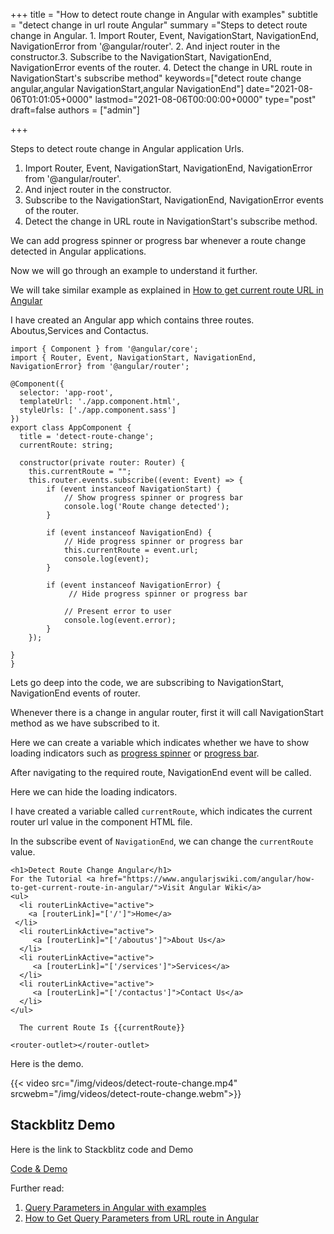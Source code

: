 +++ title = "How to detect route change in Angular with examples" subtitle = "detect change in url route Angular" summary ="Steps to detect route change in Angular. 1. Import Router, Event, NavigationStart, NavigationEnd, NavigationError from '@angular/router'. 2. And inject router in the constructor.3. Subscribe to the NavigationStart, NavigationEnd, NavigationError events of the router. 4. Detect the change in URL route in NavigationStart's subscribe method" keywords=["detect route change angular,angular NavigationStart,angular NavigationEnd"] date="2021-08-06T01:01:05+0000" lastmod="2021-08-06T00:00:00+0000" type="post" draft=false authors = ["admin"]

+++

Steps to detect route change in Angular application Urls.

1. Import Router, Event, NavigationStart, NavigationEnd, NavigationError from '@angular/router'.
2. And inject router in the constructor.
3. Subscribe to the NavigationStart, NavigationEnd, NavigationError events of the router.
4. Detect the change in URL route in NavigationStart's subscribe method.

We can add progress spinner or progress bar whenever a route change detected in Angular applications.

Now we will go through an example to understand it further.

We will take similar example as explained in [How to get current route URL in Angular ](https://www.angularjswiki.com/angular/how-to-get-current-route-in-angular/)

I have created an Angular app which contains three routes. Aboutus,Services and Contactus.

```
import { Component } from '@angular/core';
import { Router, Event, NavigationStart, NavigationEnd, NavigationError} from '@angular/router';

@Component({
  selector: 'app-root',
  templateUrl: './app.component.html',
  styleUrls: ['./app.component.sass']
})
export class AppComponent {
  title = 'detect-route-change';
  currentRoute: string;

  constructor(private router: Router) {
    this.currentRoute = "";
    this.router.events.subscribe((event: Event) => {
        if (event instanceof NavigationStart) {
            // Show progress spinner or progress bar
            console.log('Route change detected');
        }

        if (event instanceof NavigationEnd) {
            // Hide progress spinner or progress bar
            this.currentRoute = event.url;          
            console.log(event);
        }

        if (event instanceof NavigationError) {
             // Hide progress spinner or progress bar

            // Present error to user
            console.log(event.error);
        }
    });

}
}

```

Lets go deep into the code, we are subscribing to NavigationStart, NavigationEnd events of router.

Whenever there is a change in angular router, first it will call NavigationStart method as we have subscribed to it.

Here we can create a variable which indicates whether we have to show loading indicators such as [progress spinner](https://www.angularjswiki.com/angular/creating-progress-spinner-in-angular/) or [progress bar](https://www.angularjswiki.com/angular/progress-bar-in-angular-mat-progress-bar-examplematerial-design/).

After navigating to the required route, NavigationEnd event will be called.

Here we can hide the loading indicators.

I have created a variable called `currentRoute`, which indicates the current router url value in the component HTML file.

In the subscribe event of `NavigationEnd`, we can change the `currentRoute` value.

```
<h1>Detect Route Change Angular</h1>
For the Tutorial <a href="https://www.angularjswiki.com/angular/how-to-get-current-route-in-angular/">Visit Angular Wiki</a>
<ul>  
  <li routerLinkActive="active">
    <a [routerLink]="['/']">Home</a>
 </li>  
  <li routerLinkActive="active">
     <a [routerLink]="['/aboutus']">About Us</a>
  </li>
  <li routerLinkActive="active">
     <a [routerLink]="['/services']">Services</a>
  </li>
  <li routerLinkActive="active">
     <a [routerLink]="['/contactus']">Contact Us</a>
  </li>
</ul>

  The current Route Is {{currentRoute}}

<router-outlet></router-outlet>

```

Here is the demo.


{{< video src="/img/videos/detect-route-change.mp4" srcwebm="/img/videos/detect-route-change.webm">}}

## Stackblitz Demo

Here is the link to Stackblitz code and Demo

[Code & Demo](https://stackblitz.com/edit/angular-detect-route-change)

Further read:

1. [Query Parameters in Angular with examples](https://www.angularjswiki.com/angular/query-parameters-in-angular/)
2. [How to Get Query Parameters from URL route in Angular](https://www.angularjswiki.com/angular/get-query-parameters-in-angular/)

